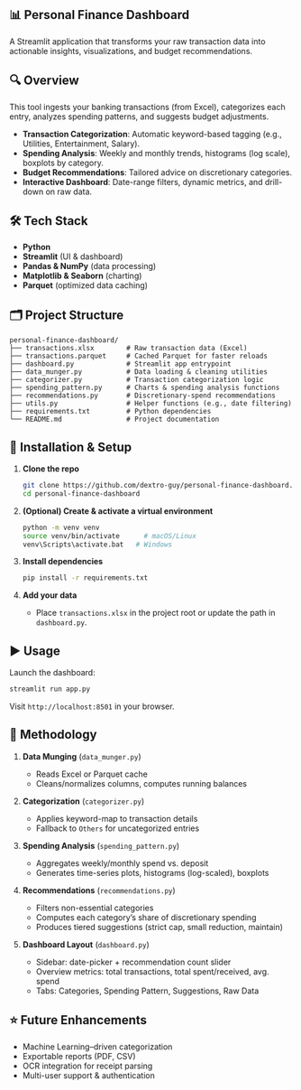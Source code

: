 ## 📊 Personal Finance Dashboard

A Streamlit application that transforms your raw transaction data into actionable insights, visualizations, and budget recommendations.


## 🔍 Overview
This tool ingests your banking transactions (from Excel), categorizes each entry, analyzes spending patterns, and suggests budget adjustments.

- **Transaction Categorization**: Automatic keyword-based tagging (e.g., Utilities, Entertainment, Salary).
- **Spending Analysis**: Weekly and monthly trends, histograms (log scale), boxplots by category.
- **Budget Recommendations**: Tailored advice on discretionary categories.
- **Interactive Dashboard**: Date-range filters, dynamic metrics, and drill-down on raw data.


## 🛠️ Tech Stack

- **Python** 
- **Streamlit** (UI & dashboard)
- **Pandas & NumPy** (data processing)
- **Matplotlib & Seaborn** (charting)
- **Parquet** (optimized data caching)


## 🗂️ Project Structure

```text
personal-finance-dashboard/
├── transactions.xlsx        # Raw transaction data (Excel)
├── transactions.parquet     # Cached Parquet for faster reloads
├── dashboard.py             # Streamlit app entrypoint
├── data_munger.py           # Data loading & cleaning utilities
├── categorizer.py           # Transaction categorization logic
├── spending_pattern.py      # Charts & spending analysis functions
├── recommendations.py       # Discretionary-spend recommendations
├── utils.py                 # Helper functions (e.g., date filtering)
├── requirements.txt         # Python dependencies
└── README.md                # Project documentation
````


## 🚀 Installation & Setup

1. **Clone the repo**

   ```bash
   git clone https://github.com/dextro-guy/personal-finance-dashboard.git
   cd personal-finance-dashboard
   ```

2. **(Optional) Create & activate a virtual environment**

   ```bash
   python -m venv venv
   source venv/bin/activate      # macOS/Linux
   venv\Scripts\activate.bat   # Windows
   ```

3. **Install dependencies**

   ```bash
   pip install -r requirements.txt
   ```

4. **Add your data**

   * Place `transactions.xlsx` in the project root or update the path in `dashboard.py`.


## ▶️ Usage

Launch the dashboard:

```bash
streamlit run app.py
```

Visit `http://localhost:8501` in your browser.


## 📐 Methodology

1. **Data Munging** (`data_munger.py`)

   * Reads Excel or Parquet cache
   * Cleans/normalizes columns, computes running balances

2. **Categorization** (`categorizer.py`)

   * Applies keyword-map to transaction details
   * Fallback to `Others` for uncategorized entries

3. **Spending Analysis** (`spending_pattern.py`)

   * Aggregates weekly/monthly spend vs. deposit
   * Generates time-series plots, histograms (log-scaled), boxplots

4. **Recommendations** (`recommendations.py`)

   * Filters non-essential categories
   * Computes each category’s share of discretionary spending
   * Produces tiered suggestions (strict cap, small reduction, maintain)

5. **Dashboard Layout** (`dashboard.py`)

   * Sidebar: date-picker + recommendation count slider
   * Overview metrics: total transactions, total spent/received, avg. spend
   * Tabs: Categories, Spending Pattern, Suggestions, Raw Data


## ⭐ Future Enhancements

* Machine Learning–driven categorization
* Exportable reports (PDF, CSV)
* OCR integration for receipt parsing
* Multi-user support & authentication





